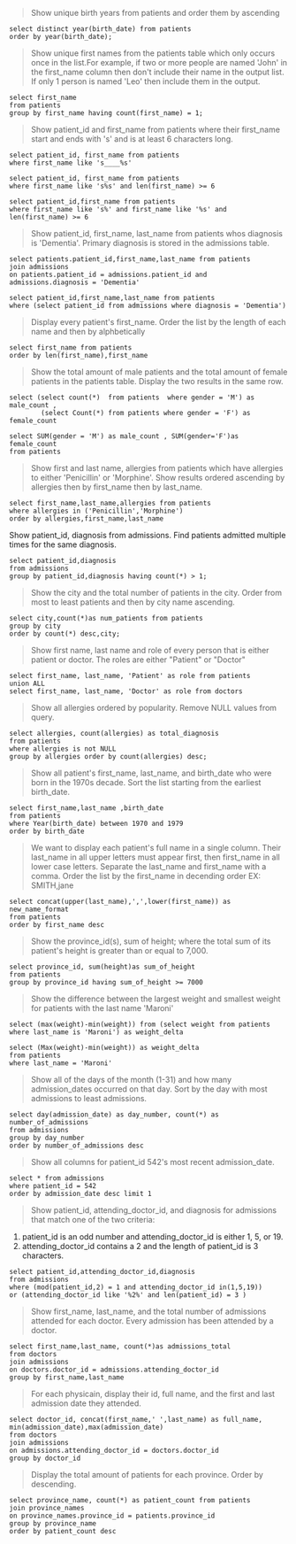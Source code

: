 > Show unique birth years from patients and order them by ascending 
```{mysql}
select distinct year(birth_date) from patients
order by year(birth_date);
```
> Show unique first names from the patients table which only occurs once in the list.For example, if two or more people are named 'John' in the first_name column then don't include their name in the output list. If only 1 person is named 'Leo' then include them in the output.
```{mysql}
select first_name
from patients
group by first_name having count(first_name) = 1;
```
> Show patient_id and first_name from patients where their first_name start and ends with 's' and is at least 6 characters long.
```{mysql}
select patient_id, first_name from patients
where first_name like 's____%s' 
```
```{mysql}
select patient_id, first_name from patients
where first_name like 's%s' and len(first_name) >= 6
```
```{mysql}
select patient_id,first_name from patients
where first_name like 's%' and first_name like '%s' and len(first_name) >= 6
```
> Show patient_id, first_name, last_name from patients whos diagnosis is 'Dementia'.
Primary diagnosis is stored in the admissions table.
```{mysql}
select patients.patient_id,first_name,last_name from patients
join admissions
on patients.patient_id = admissions.patient_id and admissions.diagnosis = 'Dementia'
```
```{mysql}
select patient_id,first_name,last_name from patients
where (select patient_id from admissions where diagnosis = 'Dementia')
```
> Display every patient's first_name. Order the list by the length of each name and then by alphbetically
```{mysql}
select first_name from patients
order by len(first_name),first_name
```
> Show the total amount of male patients and the total amount of female patients in the patients table.
Display the two results in the same row.
```{mysql}
select (select count(*)  from patients  where gender = 'M') as male_count ,
		(select Count(*) from patients where gender = 'F') as female_count 
 ```
```{mysql}
select SUM(gender = 'M') as male_count , SUM(gender='F')as female_count
from patients
```
> Show first and last name, allergies from patients which have allergies to either 'Penicillin' or 'Morphine'. Show results ordered ascending by allergies then by first_name then by last_name.
```{mysql}
select first_name,last_name,allergies from patients
where allergies in ('Penicillin','Morphine') 
order by allergies,first_name,last_name
```
> 
Show patient_id, diagnosis from admissions. Find patients admitted multiple times for the same diagnosis.
```{mysql}
select patient_id,diagnosis
from admissions
group by patient_id,diagnosis having count(*) > 1;
```
> Show the city and the total number of patients in the city.
Order from most to least patients and then by city name ascending.
```{mysql}
select city,count(*)as num_patients from patients
group by city 
order by count(*) desc,city;
```
> Show first name, last name and role of every person that is either patient or doctor.
The roles are either "Patient" or "Doctor" 
```{mysql}
select first_name, last_name, 'Patient' as role from patients
union ALL
select first_name, last_name, 'Doctor' as role from doctors
```
> Show all allergies ordered by popularity. Remove NULL values from query.
```{mysql}
select allergies, count(allergies) as total_diagnosis 
from patients
where allergies is not NULL
group by allergies order by count(allergies) desc;
```
> Show all patient's first_name, last_name, and birth_date who were born in the 1970s decade. Sort the list starting from the earliest birth_date.
```{mysql}
select first_name,last_name ,birth_date
from patients
where Year(birth_date) between 1970 and 1979
order by birth_date
```
> We want to display each patient's full name in a single column. Their last_name in all upper letters must appear first, then first_name in all lower case letters. Separate the last_name and first_name with a comma. Order the list by the first_name in decending order
EX: SMITH,jane
```{mysql}
select concat(upper(last_name),',',lower(first_name)) as new_name_format 
from patients  
order by first_name desc
```
> Show the province_id(s), sum of height; where the total sum of its patient's height is greater than or equal to 7,000.
```{mysql}
select province_id, sum(height)as sum_of_height
from patients
group by province_id having sum_of_height >= 7000
```
> Show the difference between the largest weight and smallest weight for patients with the last name 'Maroni'
```{mysql}
select (max(weight)-min(weight)) from (select weight from patients 
where last_name is 'Maroni') as weight_delta
```
```{mysql}
select (Max(weight)-min(weight)) as weight_delta
from patients
where last_name = 'Maroni'
```
> Show all of the days of the month (1-31) and how many admission_dates occurred on that day. Sort by the day with most admissions to least admissions.
```{mysql}
select day(admission_date) as day_number, count(*) as number_of_admissions
from admissions
group by day_number
order by number_of_admissions desc
```
> Show all columns for patient_id 542's most recent admission_date.
```{mysql}
select * from admissions
where patient_id = 542
order by admission_date desc limit 1
```
> Show patient_id, attending_doctor_id, and diagnosis for admissions that match one of the two criteria:
1. patient_id is an odd number and attending_doctor_id is either 1, 5, or 19.
2. attending_doctor_id contains a 2 and the length of patient_id is 3 characters.
```{mysql}
select patient_id,attending_doctor_id,diagnosis 
from admissions
where (mod(patient_id,2) = 1 and attending_doctor_id in(1,5,19)) 
or (attending_doctor_id like '%2%' and len(patient_id) = 3 )
```
> Show first_name, last_name, and the total number of admissions attended for each doctor.
Every admission has been attended by a doctor.
```{mysql}
select first_name,last_name, count(*)as admissions_total 
from doctors
join admissions
on doctors.doctor_id = admissions.attending_doctor_id
group by first_name,last_name
```
> For each physicain, display their id, full name, and the first and last admission date they attended.
```{mysql}
select doctor_id, concat(first_name,' ',last_name) as full_name, min(admission_date),max(admission_date) 
from doctors
join admissions
on admissions.attending_doctor_id = doctors.doctor_id
group by doctor_id
```
> Display the total amount of patients for each province. Order by descending.
```{mysql}
select province_name, count(*) as patient_count from patients
join province_names
on province_names.province_id = patients.province_id
group by province_name 
order by patient_count desc
```











